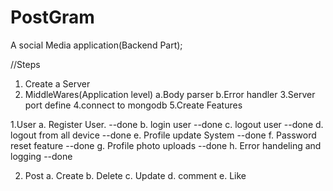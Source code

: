 # PostGram
A social Media application(Backend Part);

//Steps
1. Create a Server
2. MiddleWares(Application level)
    a.Body parser
    b.Error handler
3.Server port define
4.connect to mongodb
5.Create Features



1.User
    a. Register User. --done
    b. login user   --done
    c. logout user  --done 
    d. logout from all device   --done
    e. Profile update System --done
    f. Password reset feature   --done
    g. Profile photo uploads  --done
    h. Error handeling and logging  --done

2. Post 
    a. Create
    b. Delete
    c. Update
    d. comment
    e. Like
